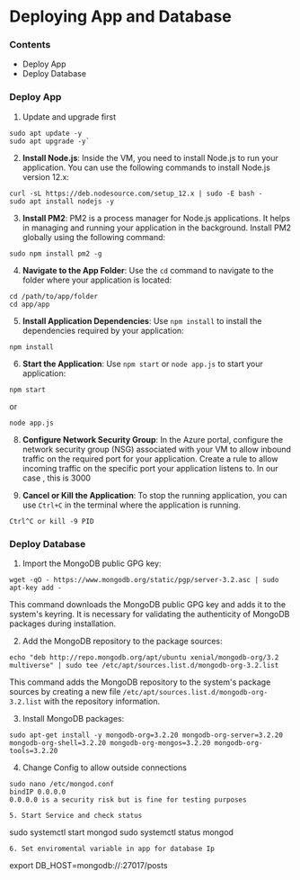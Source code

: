 # Deploying App and Database

### Contents
* Deploy App
* Deploy Database

### Deploy App

1. Update and upgrade first 
```
sudo apt update -y
sudo apt upgrade -y`
```


2. **Install Node.js**: Inside the VM, you need to install Node.js to run your application. You can use the following commands to install Node.js version 12.x:
```
curl -sL https://deb.nodesource.com/setup_12.x | sudo -E bash -
sudo apt install nodejs -y
```

3. **Install PM2**: PM2 is a process manager for Node.js applications. It helps in managing and running your application in the background. Install PM2 globally using the following command:
```
sudo npm install pm2 -g
```

4. **Navigate to the App Folder**: Use the `cd` command to navigate to the folder where your application is located:
```
cd /path/to/app/folder
cd app/app
```

5. **Install Application Dependencies**: Use `npm install` to install the dependencies required by your application:
```
npm install
```

6. **Start the Application**: Use `npm start` or `node app.js` to start your application:
```
npm start
```
   or
```
node app.js
```

8. **Configure Network Security Group**: In the Azure portal, configure the network security group (NSG) associated with your VM to allow inbound traffic on the required port for your application. Create a rule to allow incoming traffic on the specific port your application listens to. In our case , this is 3000

9. **Cancel or Kill the Application**: To stop the running application, you can use `Ctrl+C` in the terminal where the application is running.
```
Ctrl^C or kill -9 PID
```
   
### Deploy Database

1. Import the MongoDB public GPG key:
```
wget -qO - https://www.mongodb.org/static/pgp/server-3.2.asc | sudo apt-key add -
```
This command downloads the MongoDB public GPG key and adds it to the system's keyring. It is necessary for validating the authenticity of MongoDB packages during installation.

2. Add the MongoDB repository to the package sources:
```
echo "deb http://repo.mongodb.org/apt/ubuntu xenial/mongodb-org/3.2 multiverse" | sudo tee /etc/apt/sources.list.d/mongodb-org-3.2.list
```
This command adds the MongoDB repository to the system's package sources by creating a new file `/etc/apt/sources.list.d/mongodb-org-3.2.list` with the repository information.

3. Install MongoDB packages:
```
sudo apt-get install -y mongodb-org=3.2.20 mongodb-org-server=3.2.20 mongodb-org-shell=3.2.20 mongodb-org-mongos=3.2.20 mongodb-org-tools=3.2.20
```
4. Change Config to allow outside connections 
```
sudo nano /etc/mongod.conf
bindIP 0.0.0.0
0.0.0.0 is a security risk but is fine for testing purposes

5. Start Service and check status
```
sudo systemctl start mongod
sudo systemctl status mongod
```
6. Set enviromental variable in app for database Ip
```
export DB_HOST=mongodb://<IP-ADDRESS>:27017/posts
```
